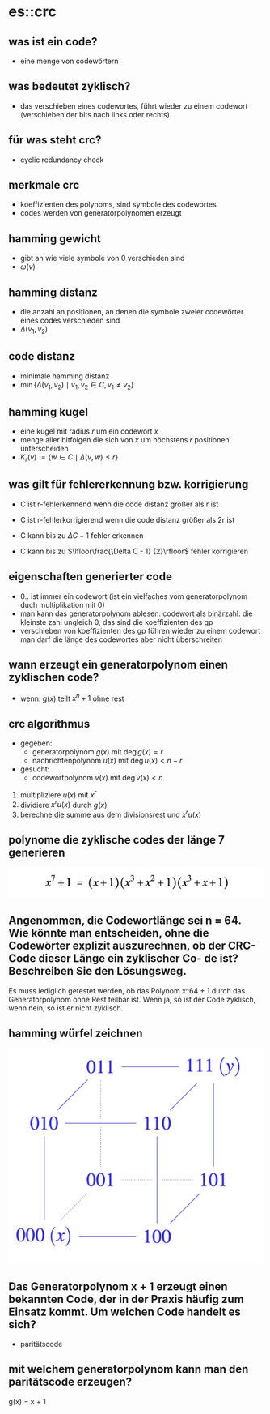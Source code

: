 # es::crc

## was ist ein code?

- eine menge von codewörtern

## was bedeutet zyklisch?

- das verschieben eines codewortes, führt wieder zu einem codewort (verschieben der bits nach links oder rechts)

## für was steht crc?

- cyclic redundancy check

## merkmale crc

- koeffizienten des polynoms, sind symbole des codewortes
- codes werden von generatorpolynomen erzeugt

## hamming gewicht

- gibt an wie viele symbole von 0 verschieden sind
- $\omega(v)$

## hamming distanz

- die anzahl an positionen, an denen die symbole zweier codewörter eines codes verschieden sind
- $\Delta(v_1, v_2)$

## code distanz

- minimale hamming distanz
- $\min\{{\Delta(v_1, v_2) \mid v_1, v_2 \in C, v_1 \neq v_2}\}$

## hamming kugel

- eine kugel mit radius $r$ um ein codewort $x$
- menge aller bitfolgen die sich von $x$ um höchstens $r$ positionen unterscheiden
- $K_r(v) := \{ w \in C \mid \Delta(v,w) \leq r \}$

## was gilt für fehlererkennung bzw. korrigierung

- C ist r-fehlerkennend wenn die code distanz größer als r ist

- C ist r-fehlerkorrigierend wenn die code distanz größer als 2r ist

- C kann bis zu $\Delta C - 1$ fehler erkennen

- C kann bis zu $\lfloor\frac{\Delta C - 1}  {2}\rfloor$ fehler korrigieren

## eigenschaften generierter code

- 0.. ist immer ein codewort (ist ein vielfaches vom generatorpolynom duch multiplikation mit 0)
- man kann das generatorpolynom ablesen: codewort als binärzahl: die kleinste zahl ungleich 0, das sind die koeffizienten des gp
- verschieben von koeffizienten des gp führen wieder zu einem codewort man darf die länge des codewortes aber nicht überschreiten

## wann erzeugt ein generatorpolynom einen zyklischen code?

- wenn: $g(x)$ teilt $x^{n} + 1$ ohne rest

## crc algorithmus

- gegeben:
  - generatorpolynom $g(x)$ mit $\deg g(x) = r$
  - nachrichtenpolynom $u(x)$ mit $\deg u(x) \lt n-r$
- gesucht:
  - codewortpolynom $v(x)$ mit $\deg v(x) \lt n$

1. multipliziere $u(x)$ mit $x^r$
2. dividiere $x^ru(x)$ durch $g(x)$
3. berechne die summe aus dem divisionsrest und $x^ru(x)$

## polynome die zyklische codes der länge 7 generieren

![](2024-06-24-13-20-22.png)

## Angenommen, die Codewortlänge sei n = 64. Wie könnte man entscheiden, ohne die Codewörter explizit auszurechnen, ob der CRC-Code dieser Länge ein zyklischer Co- de ist? Beschreiben Sie den Lösungsweg.

Es muss lediglich getestet werden, ob das Polynom x^64 + 1 durch das Generatorpolynom ohne Rest teilbar ist. Wenn ja, so ist der Code zyklisch, wenn nein, so ist er nicht zyklisch.

## hamming würfel zeichnen

![](2024-06-28-12-17-22.png)

## Das Generatorpolynom x + 1 erzeugt einen bekannten Code, der in der Praxis häufig zum Einsatz kommt. Um welchen Code handelt es sich?

- paritätscode

## mit welchem generatorpolynom kann man den paritätscode erzeugen?

g(x) = x + 1
